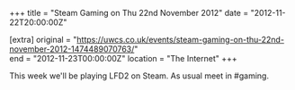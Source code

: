 +++
title = "Steam Gaming on Thu 22nd November 2012"
date = "2012-11-22T20:00:00Z"

[extra]
original = "https://uwcs.co.uk/events/steam-gaming-on-thu-22nd-november-2012-1474489070763/"    
end = "2012-11-23T00:00:00Z"
location = "The Internet"
+++

This week we'll be playing LFD2 on Steam. As usual meet in \#gaming.

